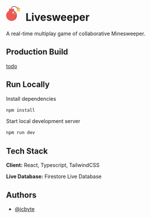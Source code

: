 # <img src="public/favicon.png" height="40"> &nbsp;Livesweeper

A real-time multiplay game of collaborative Minesweeper.

## Production Build

[todo](todo)

## Run Locally

Install dependencies

```bash
npm install
```

Start local development server

```bash
npm run dev
```

## Tech Stack

**Client:** React, Typescript, TailwindCSS

**Live Database:** Firestore Live Database

## Authors

- [@jcbyte](https://www.github.com/jcbyte)
